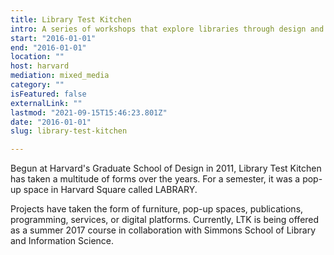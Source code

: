 ```yaml
---
title: Library Test Kitchen
intro: A series of workshops that explore libraries through design and making
start: "2016-01-01"
end: "2016-01-01"
location: ""
host: harvard
mediation: mixed_media
category: ""
isFeatured: false
externalLink: ""
lastmod: "2021-09-15T15:46:23.801Z"
date: "2016-01-01"
slug: library-test-kitchen

---
```

Begun at Harvard's Graduate School of Design in 2011, Library Test Kitchen has taken a multitude of forms over the years. For a semester, it was a pop-up space in Harvard Square called LABRARY.  

Projects have taken the form of furniture, pop-up spaces, publications, programming, services, or digital platforms. Currently, LTK is being offered as a summer 2017 course in collaboration with Simmons School of Library and Information Science.